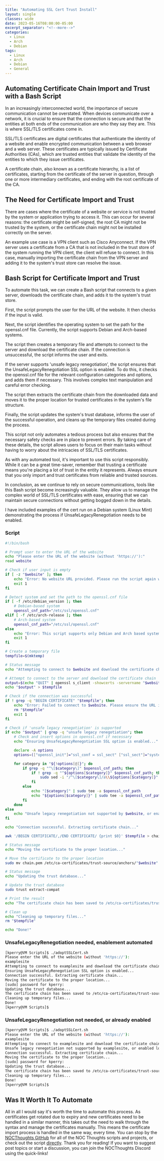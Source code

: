 ```yaml
---
title: "Automating SSL Cert Trust Install"
layout: single
classes: wide
date: 2023-05-16T08:00:00-05:00
excerpt_separator: "<!--more-->"
categories:
  - Linux
  - Arch
  - Debian
tags:
  - Linux
  - Arch
  - Debian
  - General
---
```


## Automating Certificate Chain Import and Trust with a Bash Script

In an increasingly interconnected world, the importance of secure communication cannot be overstated.<!--more--> When devices communicate over a network, it is crucial to ensure that the connection is secure and that the entities at both ends of the communication are who they say they are. This is where SSL/TLS certificates come in.

SSL/TLS certificates are digital certificates that authenticate the identity of a website and enable encrypted communication between a web browser and a web server. These certificates are typically issued by Certificate Authorities (CAs), which are trusted entities that validate the identity of the entities to which they issue certificates.

A certificate chain, also known as a certificate hierarchy, is a list of certificates, starting from the certificate of the server in question, through one or more intermediary certificates, and ending with the root certificate of the CA.

## The Need for Certificate Import and Trust

There are cases where the certificate of a website or service is not trusted by the system or application trying to access it. This can occur for several reasons: the certificate might be self-signed, the root CA might not be trusted by the system, or the certificate chain might not be installed correctly on the server.

An example use case is a VPN client such as Cisco Anyconnect. If the VPN server uses a certificate from a CA that is not included in the trust store of the system running the VPN client, the client will refuse to connect. In this case, manually importing the certificate chain from the VPN server and adding it to the system's trust store can resolve the issue.

## Bash Script for Certificate Import and Trust

To automate this task, we can create a Bash script that connects to a given server, downloads the certificate chain, and adds it to the system's trust store.

First, the script prompts the user for the URL of the website. It then checks if the input is valid.

Next, the script identifies the operating system to set the path for the openssl.cnf file. Currently, the script supports Debian and Arch-based systems.

The script then creates a temporary file and attempts to connect to the server and download the certificate chain. If the connection is unsuccessful, the script informs the user and exits.

If the server supports 'unsafe legacy renegotiation', the script ensures that the UnsafeLegacyRenegotiation SSL option is enabled. To do this, it checks the openssl.cnf file for the relevant configuration categories and options, and adds them if necessary. This involves complex text manipulation and careful error checking.

The script then extracts the certificate chain from the downloaded data and moves it to the proper location for trusted certificates in the system's file structure.

Finally, the script updates the system's trust database, informs the user of the successful operation, and cleans up the temporary files created during the process.

This script not only automates a tedious process but also ensures that the necessary safety checks are in place to prevent errors. By taking care of these details, the script allows users to focus on their main tasks without having to worry about the intricacies of SSL/TLS certificates.

As with any automated tool, it's important to use this script responsibly. While it can be a great time-saver, remember that trusting a certificate means you're placing a lot of trust in the entity it represents. Always ensure that you only import and trust certificates from reliable and trusted sources.

In conclusion, as we continue to rely on secure communications, tools like this Bash script become increasingly valuable. They allow us to manage the complex world of SSL/TLS certificates with ease, ensuring that we can maintain secure connections without getting bogged down in the details.

I have included examples of the cert run on a Debian system (Linux Mint) demonstrating the process if UnsafeLegacyRenegotiation needs to be enabled.

### Script
```bash
#!/bin/bash

# Prompt user to enter the URL of the website
echo "Please enter the URL of the website (without 'https://'):"
read website

# Check if user input is empty
if [ -z "$website" ]; then
    echo "Error: No website URL provided. Please run the script again with a valid URL."
    exit 1
fi

# Detect system and set the path to the openssl.cnf file
if [ -f /etc/debian_version ]; then
    # Debian-based system
    openssl_cnf_path="/etc/ssl/openssl.cnf"
elif [ -f /etc/arch-release ]; then
    # Arch-based system
    openssl_cnf_path="/etc/ssl/openssl.cnf"
else
    echo "Error: This script supports only Debian and Arch based systems."
    exit 1
fi

# Create a temporary file
tempfile=$(mktemp)

# Status message
echo "Attempting to connect to $website and download the certificate chain..."

# Attempt to connect to the server and download the certificate chain
output=$(echo "QUIT" | openssl s_client -showcerts -servername "$website" -connect "$website":443 2>&1)
echo "$output" > $tempfile

# Check if the connection was successful
if ! grep -q "BEGIN CERTIFICATE" "$tempfile"; then
    echo "Error: Failed to connect to $website. Please ensure the URL is correct and the website is up."
    rm "$tempfile"
    exit 1
fi

# Check if 'unsafe legacy renegotiation' is supported
if echo "$output" | grep -q "unsafe legacy renegotiation"; then
    # Check and insert options in openssl.cnf if necessary
    echo "Ensuring UnsafeLegacyRenegotiation SSL option is enabled..."

    declare -A options
    options=(["openssl_init"]="ssl_conf = ssl_sect" ["ssl_sect"]="system_default = system_default_sect" ["system_default_sect"]="Options = UnsafeLegacyRenegotiation")

    for category in "${!options[@]}"; do
        if grep -q "^\[$category\]" $openssl_cnf_path; then
            if ! grep -q "^${options[$category]}" $openssl_cnf_path; then
                sudo sed -i "/^\[$category\]/a\\${options[$category]}" $openssl_cnf_path
            fi
        else
            echo "[$category]" | sudo tee -a $openssl_cnf_path
            echo "${options[$category]}" | sudo tee -a $openssl_cnf_path
        fi
    done
else
    echo "Unsafe legacy renegotiation not supported by $website, or enabled locally already. Skipping..."
fi

echo "Connection successful. Extracting certificate chain..."

awk '/BEGIN CERTIFICATE/,/END CERTIFICATE/ {print $0}' $tempfile > chain.pem

# Status message
echo "Moving the certificate to the proper location..."

# Move the certificate to the proper location
sudo mv chain.pem /etc/ca-certificates/trust-source/anchors/"$website".pem

# Status message
echo "Updating the trust database..."

# Update the trust database
sudo trust extract-compat

# Print the result
echo "The certificate chain has been saved to /etc/ca-certificates/trust-source/anchors/$website.pem and trusted."

# Clean up
echo "Cleaning up temporary files..."
rm "$tempfile"

echo "Done!"
```

### UnsafeLegacyRenegotiation needed, enablement automated
```bash
[kperry@VM Scripts]$ ./adoptSSLCert.sh 
Please enter the URL of the website (without 'https://'):
examplesite
Attempting to connect to examplesite and download the certificate chain...
Ensuring UnsafeLegacyRenegotiation SSL option is enabled...
Connection successful. Extracting certificate chain...
Moving the certificate to the proper location...
[sudo] password for kperry: 
Updating the trust database...
The certificate chain has been saved to /etc/ca-certificates/trust-source/anchors/examplesite.pem and trusted.
Cleaning up temporary files...
Done!
[kperry@VM Scripts]$ 
```

### UnsafeLegacyRenegotiation not needed, or already enabled
```bash
[kperry@VM Scripts]$ ./adoptSSLCert.sh 
Please enter the URL of the website (without 'https://'):
examplesite
Attempting to connect to examplesite and download the certificate chain...
Unsafe legacy renegotiation not supported by examplesite, or enabled locally already. Skipping...
Connection successful. Extracting certificate chain...
Moving the certificate to the proper location...
[sudo] password for kperry: 
Updating the trust database...
The certificate chain has been saved to /etc/ca-certificates/trust-source/anchors/examplesite.pem and trusted.
Cleaning up temporary files...
Done!
[kperry@VM Scripts]$ 
```

## Was It Worth It To Automate

All in all I would say it's worth the time to automate this process. As certificates get rotated due to expiry and new certificates need to be handled in a similar manner, this takes out the need to walk through the syntax and manage the certificates manually. This means the certificate import process is handled in the same way, every time. You can stop by the [NOCThoughts GitHub](https://github.com/Unhall0w3d/mind-enigma/tree/master) for all of the NOC Thoughts scripts and projects, or check out the script [directly](https://github.com/Unhall0w3d/mind-enigma/blob/master/Linux%20Scripts/adoptSSLCert.sh). Thank you for reading! If you want to suggest post topics or start a discussion, you can join the NOCThoughts Discord using the quick-links!